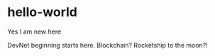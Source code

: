 # hello-world
Yes I am new here

DevNet beginning starts here. 
Blockchain?
Rocketship to the moon?!

